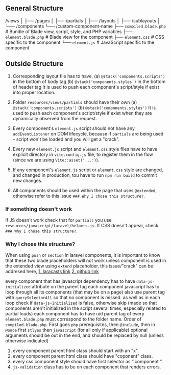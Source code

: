 
## General Structure

/views
│
├── /pages
│
├── /partials
│
├── /layouts
│
├── /sublayouts
│
└── /components
    └── /custom-component-name
        ├── `compiled.blade.php`   # Bundle of Blade view, script, style, and PHP variables
        ├── `element.blade.php`    # Blade view for the component
        ├── `element.css`          # CSS specific to the component
        └── `element.js`           # JavaScript specific to the component



[comment]: <> (Structure varies, some components may have only 1 file, some may have 4 files etc)
[comment]: <> (`pushOnce` is used - because page might have the same component multiple times)



## Outside Structure
1. Corresponding layout file has to have,
    (a) `@stack('components.scripts')` in the bottom of body tag
    (b) `@stack('components.styles')` in the bottom of header tag
It is used to push each component's script/style if exist into proper location.

2. Folder `resources/views/partials` should have their own
    (a) `@stack('components.scripts')`
    (b) `@stack('components.styles')` 
It is used to push each component's script/style if exist when they are dynamically observed from the request.

3. Every component's `element.js` script should not have any `addEventListener` on DOM lifecycle, because if `partials` are being used - script won't be loaded and you will get a "crack".

4. Every new `element.js` script and `element.css` style files have to have explicit directory in `vite.config.js` file, to register them in the flow (since we are using `Vite::asset('...')`).

5. If any component's `element.js` script or `element.css` style are changed, and changed in production, tou have to run `npm run build` to commit new changes.

6. All components should be used within the page that uses `@extended`, otherwise refer to this issue `### Why I chose this structure?`.


### If something doesn't work
If JS doesn't work check that for `partials` you use `resources/javascript/laravel/helpers.js`.
If CSS doesn't appear, check `### Why I chose this structure?`.



### Why I chose this structure?
When using `push` or `section` in laravel components, it is important to know that these two blade placeholders will not work unless component is used in the extended view using `extend` placeholder, this issue/"crack" can be addresed here,
[1. laracasts link](https://laracasts.com/discuss/channels/laravel/at-push-do-not-seams-to-work-on-blade-components)
[2. github link](https://github.com/laravel/framework/issues/13998#issuecomment-412208390)


every component that has javascript dependency has to have `data-js-initialized` attribute on the parent tag
each component javascript has to loop through all its components (that may be on a page)
also use parent tag with `querySelectorAll` so that no component is missed.
as well as in each loop check if `data-js-initialized` is false, otherwise skip
(made so that components aren't initialized in the script several times, especially related to partial loads)
each component has to have uid
parent tag of every `element.blade.php` must correspond to the folder name.
Order of `compiled.blade.php`. First goes `php` prerequisites, then `@include`, then in `@once` first `stlyes` then `javascript` (for all only if applicable)
optional arguments should be out in the end, and should be replaced by null (unless otherwise indicated)



1. every component parent html class should start with an "x".
2. every component parent html class should have "coponent" class.
3. every css component style should have first selector as ".component ".
4. `js-validation` class has to be on each component that renders errors.